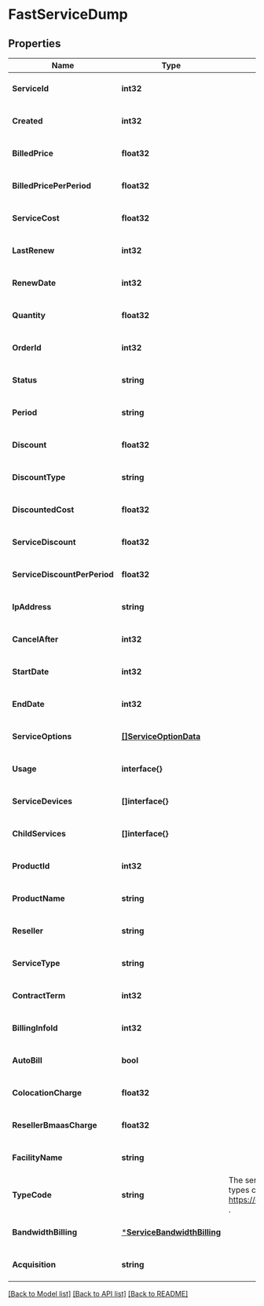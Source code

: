 # FastServiceDump

## Properties
Name | Type | Description | Notes
------------ | ------------- | ------------- | -------------
**ServiceId** | **int32** |  | [optional] [default to null]
**Created** | **int32** |  | [optional] [default to null]
**BilledPrice** | **float32** |  | [optional] [default to null]
**BilledPricePerPeriod** | **float32** |  | [optional] [default to null]
**ServiceCost** | **float32** |  | [optional] [default to null]
**LastRenew** | **int32** |  | [optional] [default to null]
**RenewDate** | **int32** |  | [optional] [default to null]
**Quantity** | **float32** |  | [optional] [default to null]
**OrderId** | **int32** |  | [optional] [default to null]
**Status** | **string** |  | [optional] [default to null]
**Period** | **string** |  | [optional] [default to null]
**Discount** | **float32** |  | [optional] [default to null]
**DiscountType** | **string** |  | [optional] [default to null]
**DiscountedCost** | **float32** |  | [optional] [default to null]
**ServiceDiscount** | **float32** |  | [optional] [default to null]
**ServiceDiscountPerPeriod** | **float32** |  | [optional] [default to null]
**IpAddress** | **string** |  | [optional] [default to null]
**CancelAfter** | **int32** |  | [optional] [default to null]
**StartDate** | **int32** |  | [optional] [default to null]
**EndDate** | **int32** |  | [optional] [default to null]
**ServiceOptions** | [**[]ServiceOptionData**](ServiceOptionData.md) |  | [optional] [default to null]
**Usage** | **interface{}** |  | [optional] [default to null]
**ServiceDevices** | **[]interface{}** |  | [optional] [default to null]
**ChildServices** | **[]interface{}** |  | [optional] [default to null]
**ProductId** | **int32** |  | [optional] [default to null]
**ProductName** | **string** |  | [optional] [default to null]
**Reseller** | **string** |  | [optional] [default to null]
**ServiceType** | **string** |  | [optional] [default to null]
**ContractTerm** | **int32** |  | [optional] [default to null]
**BillingInfoId** | **int32** |  | [optional] [default to null]
**AutoBill** | **bool** |  | [optional] [default to null]
**ColocationCharge** | **float32** |  | [optional] [default to null]
**ResellerBmaasCharge** | **float32** |  | [optional] [default to null]
**FacilityName** | **string** |  | [optional] [default to null]
**TypeCode** | **string** | The service type code. The list of service types can be accessed on https://core.hivelocity.net/api/v2/service/types . | [optional] [default to null]
**BandwidthBilling** | [***ServiceBandwidthBilling**](ServiceBandwidthBilling.md) |  | [optional] [default to null]
**Acquisition** | **string** |  | [optional] [default to null]

[[Back to Model list]](../README.md#documentation-for-models) [[Back to API list]](../README.md#documentation-for-api-endpoints) [[Back to README]](../README.md)


